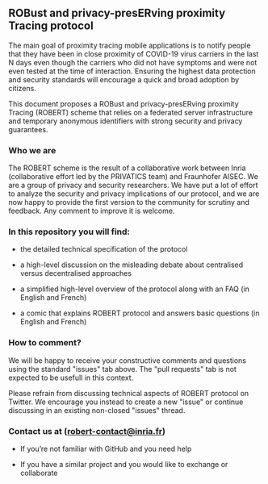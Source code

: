 ## ROBust and privacy-presERving proximity Tracing protocol          

The main goal of proximity tracing mobile applications is to notify people that they have been in close proximity of COVID-19 virus carriers in the last N days even though the carriers who did not have symptoms and were not even tested at the time of interaction. Ensuring the highest data protection and security standards will encourage a quick and broad adoption by citizens. 

This document proposes a ROBust and privacy-presERving proximity Tracing (ROBERT) scheme that relies on a federated server infrastructure and temporary anonymous identifiers with strong security and privacy guarantees. 

### Who we are

The ROBERT scheme is the result of a collaborative work between Inria (collaborative effort led by the PRIVATICS team) and Fraunhofer AISEC. We are a group of privacy and security researchers. We have put a lot of effort to analyze the security and privacy implications of our protocol, and we are now happy to provide the first version to the community for scrutiny and feedback. Any comment to improve it is welcome.

### In this repository you will find: 

* the detailed technical specification of the protocol

* a high-level discussion on the misleading debate about centralised versus decentralised approaches

* a simplified high-level overview of the protocol along with an FAQ (in English and French)

* a comic that explains ROBERT protocol and answers basic questions  (in English and French)

### How to comment?

We will be happy to receive your constructive  comments and questions using the standard "issues" tab above. The "pull requests" tab is not expected to be usefull in this context.

Please refrain from discussing technical aspects of ROBERT protocol on Twitter. We encourage you instead to create a new "issue" or continue discussing in an existing non-closed "issues" thread.

### Contact us at ([robert-contact@inria.fr](mailto:robert-contact@inria.fr)) 

* If you’re not familiar with GitHub and you need help

* If you have a similar project and you would like to exchange or collaborate 
